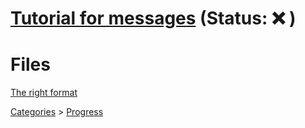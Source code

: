 # [Tutorial for messages](/GhidraStuff/TheNewStuff/TutorialNew.md) (Status: ❌ )

# Files

[The right format](/GhidraStuff/BreeMsgs/RightFormatExample.h)

[Categories](/GhidraStuff/BreeMsgs/Categories.h) > [Progress](/GhidraStuff/Progress)

